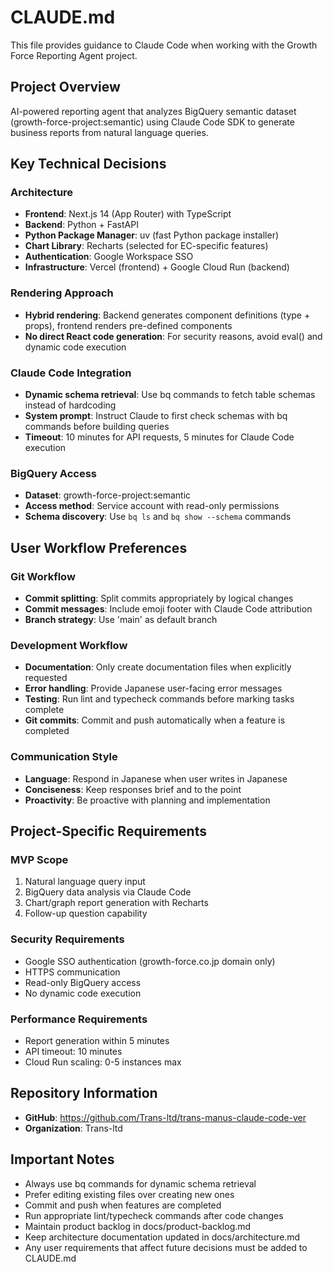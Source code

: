 # CLAUDE.md

This file provides guidance to Claude Code when working with the Growth Force Reporting Agent project.

## Project Overview

AI-powered reporting agent that analyzes BigQuery semantic dataset (growth-force-project:semantic) using Claude Code SDK to generate business reports from natural language queries.

## Key Technical Decisions

### Architecture
- **Frontend**: Next.js 14 (App Router) with TypeScript
- **Backend**: Python + FastAPI
- **Python Package Manager**: uv (fast Python package installer)
- **Chart Library**: Recharts (selected for EC-specific features)
- **Authentication**: Google Workspace SSO
- **Infrastructure**: Vercel (frontend) + Google Cloud Run (backend)

### Rendering Approach
- **Hybrid rendering**: Backend generates component definitions (type + props), frontend renders pre-defined components
- **No direct React code generation**: For security reasons, avoid eval() and dynamic code execution

### Claude Code Integration
- **Dynamic schema retrieval**: Use bq commands to fetch table schemas instead of hardcoding
- **System prompt**: Instruct Claude to first check schemas with bq commands before building queries
- **Timeout**: 10 minutes for API requests, 5 minutes for Claude Code execution

### BigQuery Access
- **Dataset**: growth-force-project:semantic
- **Access method**: Service account with read-only permissions
- **Schema discovery**: Use `bq ls` and `bq show --schema` commands

## User Workflow Preferences

### Git Workflow
- **Commit splitting**: Split commits appropriately by logical changes
- **Commit messages**: Include emoji footer with Claude Code attribution
- **Branch strategy**: Use 'main' as default branch

### Development Workflow
- **Documentation**: Only create documentation files when explicitly requested
- **Error handling**: Provide Japanese user-facing error messages
- **Testing**: Run lint and typecheck commands before marking tasks complete
- **Git commits**: Commit and push automatically when a feature is completed

### Communication Style
- **Language**: Respond in Japanese when user writes in Japanese
- **Conciseness**: Keep responses brief and to the point
- **Proactivity**: Be proactive with planning and implementation

## Project-Specific Requirements

### MVP Scope
1. Natural language query input
2. BigQuery data analysis via Claude Code
3. Chart/graph report generation with Recharts
4. Follow-up question capability

### Security Requirements
- Google SSO authentication (growth-force.co.jp domain only)
- HTTPS communication
- Read-only BigQuery access
- No dynamic code execution

### Performance Requirements
- Report generation within 5 minutes
- API timeout: 10 minutes
- Cloud Run scaling: 0-5 instances max

## Repository Information
- **GitHub**: https://github.com/Trans-ltd/trans-manus-claude-code-ver
- **Organization**: Trans-ltd

## Important Notes
- Always use bq commands for dynamic schema retrieval
- Prefer editing existing files over creating new ones
- Commit and push when features are completed
- Run appropriate lint/typecheck commands after code changes
- Maintain product backlog in docs/product-backlog.md
- Keep architecture documentation updated in docs/architecture.md
- Any user requirements that affect future decisions must be added to CLAUDE.md